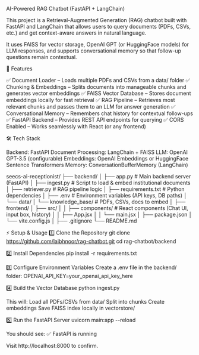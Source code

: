 AI-Powered RAG Chatbot (FastAPI + LangChain)

This project is a Retrieval-Augmented Generation (RAG) chatbot built with FastAPI and LangChain that allows users to query documents (PDFs, CSVs, etc.) and get context-aware answers in natural language.

It uses FAISS for vector storage, OpenAI GPT (or HuggingFace models) for LLM responses, and supports conversational memory so that follow-up questions remain contextual.

🚀 Features

✅ Document Loader – Loads multiple PDFs and CSVs from a data/ folder
✅ Chunking & Embeddings – Splits documents into manageable chunks and generates vector embeddings
✅ FAISS Vector Database – Stores document embeddings locally for fast retrieval
✅ RAG Pipeline – Retrieves most relevant chunks and passes them to an LLM for answer generation
✅ Conversational Memory – Remembers chat history for contextual follow-ups
✅ FastAPI Backend – Provides REST API endpoints for querying
✅ CORS Enabled – Works seamlessly with React (or any frontend)

🛠️ Tech Stack

Backend: FastAPI
Document Processing: LangChain + FAISS
LLM: OpenAI GPT-3.5 (configurable)
Embeddings: OpenAI Embeddings or HuggingFace Sentence Transformers
Memory: ConversationBufferMemory (LangChain)

seecs-ai-receptionist/
├── backend/
│   ├── app.py              # Main backend server (FastAPI)
│   ├── ingest.py           # Script to load & embed institutional documents
│   ├── retriever.py        # RAG pipeline logic
│   ├── requirements.txt    # Python dependencies
│   ├── .env                # Environment variables (API keys, DB paths)
│   └── data/
│       └── knowledge_base/ # PDFs, CSVs, docs to embed
│
├── frontend/
│   ├── src/
│   │   ├── components/     # React components (Chat UI, input box, history)
│   │   ├── App.jsx
│   │   └── main.jsx
│   ├── package.json
│   └── vite.config.js
│
├── .gitignore
└── README.md

⚡ Setup & Usage
1️⃣ Clone the Repository
git clone https://github.com/laibhnoor/rag-chatbot.git
cd rag-chatbot/backend

2️⃣ Install Dependencies
pip install -r requirements.txt

3️⃣ Configure Environment Variables
Create a .env file in the backend/ folder:
OPENAI_API_KEY=your_openai_api_key_here

4️⃣ Build the Vector Database
python ingest.py


This will:
Load all PDFs/CSVs from data/
Split into chunks
Create embeddings
Save FAISS index locally in vectorstore/

5️⃣ Run the FastAPI Server
uvicorn main:app --reload

You should see:
✅ FastAPI is running

Visit http://localhost:8000 to confirm.






